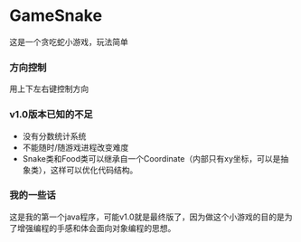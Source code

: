 # GameSnake

这是一个贪吃蛇小游戏，玩法简单<br>
### 方向控制
用上下左右键控制方向

### v1.0版本已知的不足
 * 没有分数统计系统
 * 不能随时/随游戏进程改变难度
 * Snake类和Food类可以继承自一个Coordinate（内部只有xy坐标，可以是抽象类），这样可以优化代码结构。

### 我的一些话
这是我的第一个java程序，可能v1.0就是最终版了，因为做这个小游戏的目的是为了增强编程的手感和体会面向对象编程的思想。
